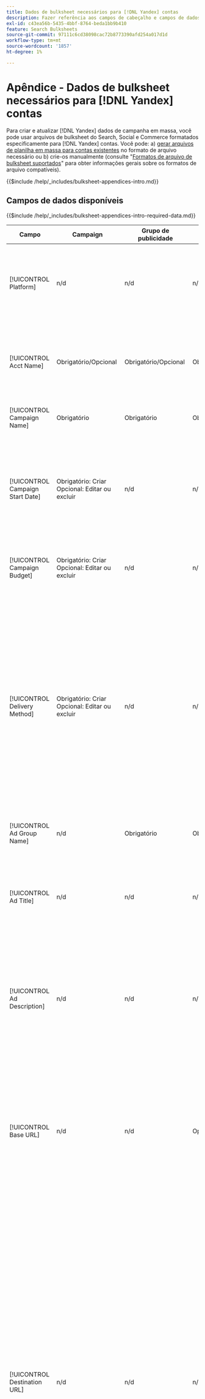 ```yaml
---
title: Dados de bulksheet necessários para [!DNL Yandex] contas
description: Fazer referência aos campos de cabeçalho e campos de dados necessários em bulksheets para [!DNL Yandex] contas.
exl-id: c43ea56b-5435-4bbf-8764-beda1bb9b410
feature: Search Bulksheets
source-git-commit: 97111c6cd38098cac72b8773390afd254a017d1d
workflow-type: tm+mt
source-wordcount: '1857'
ht-degree: 1%

---
```


# Apêndice - Dados de bulksheet necessários para [!DNL Yandex] contas

Para criar e atualizar [!DNL Yandex] dados de campanha em massa, você pode usar arquivos de bulksheet do Search, Social e Commerce formatados especificamente para [!DNL Yandex] contas. Você pode: a) [gerar arquivos de planilha em massa para contas existentes](../bulksheet-download.md) no formato de arquivo necessário ou b) crie-os manualmente (consulte &quot;[Formatos de arquivo de bulksheet suportados](bulksheet-file-formats.md)&quot; para obter informações gerais sobre os formatos de arquivo compatíveis).

{{$include /help/_includes/bulksheet-appendices-intro.md}}

<!-- Hiding because this is probably too long a list to be useful.

## Available header fields

Platform,Acct Name,Campaign Name,Campaign Start Date,Campaign Budget,Delivery Method,Ad Group Name,Ad Title,Ad Description,Base URL,Destination URL,SiteLink Title,SiteLink Base URL,SiteLink Destination URL,Keyword,Max CPC,Match Type,Search Network Status,Content Network Status,Negative Keywords (Yandex),Param1 (Yandex),Param2 (Yandex),Campaign Status,Ad Group Status,Ad Status,Keyword Status,SiteLink Status,Campaign ID,Ad Group ID, Ad ID,Keyword ID,AMO ID, [Advertiser-specific Label Classification],Constraints,EF Error Message

{{$include /help/_includes/bulksheet-headers-note.md}}

-->

## Campos de dados disponíveis

{{$include /help/_includes/bulksheet-appendices-intro-required-data.md}}

| Campo | Campaign | Grupo de publicidade | Palavra-chave | Anúncio de texto | Sitelink | Descrição |
|----|----|-----|-----|----|----|----|
| [!UICONTROL Platform] | n/d | n/d | n/d | n/d | n/d | (Incluído nos bulksheets gerados para fins de informação) A plataforma de anúncios. Obrigatório, a menos que cada linha inclua uma ID AMO para a entidade. |
| [!UICONTROL Acct Name] | Obrigatório/Opcional | Obrigatório/Opcional | Obrigatório/Opcional | Obrigatório/Opcional | Obrigatório/Opcional | (Incluído nos bulksheets gerados para fins de informação) A plataforma de anúncios. Obrigatório, a menos que cada linha inclua uma ID AMO para a entidade. |
| [!UICONTROL Campaign Name] | Obrigatório | Obrigatório | Obrigatório | Obrigatório | Obrigatório | O nome exclusivo que identifica uma campanha para uma conta. |
| [!UICONTROL Campaign Start Date] | Obrigatório: Criar<br>Opcional: Editar ou excluir | n/d | n/d | n/d | n/d | A primeira data em que os lances podem ser colocados para uma campanha, no fuso horário do anunciante e em um dos seguintes formatos: m/d/aaaa, m/d/aaaa, m-d-aaaa ou m-d-aa. O padrão para novas campanhas é o dia atual. |
| [!UICONTROL Campaign Budget] | Obrigatório: Criar<br>Opcional: Editar ou excluir | n/d | n/d | n/d | n/d | Um limite de gastos vitalício para a campanha, com ou sem símbolos e pontuação monetários. |
| [!UICONTROL Delivery Method] | Obrigatório: Criar<br>Opcional: Editar ou excluir | n/d | n/d | n/d | n/d | A rapidez com que os anúncios da campanha são mostrados todos os dias:<ul><li><i>[!UICONTROL Standard (Distributed)]</i> (o padrão para novas campanhas): para espalhar suas impressões de anúncio ao longo do dia.</li><li><i>[!UICONTROL Accelerated]:</i> Para exibir seus anúncios com a maior frequência possível até que seu orçamento seja atingido. Como resultado, seus anúncios podem não aparecer no final do dia.</li></ul> |
| [!UICONTROL Ad Group Name] | n/d | Obrigatório | Obrigatório | Obrigatório | n/d | O grupo de publicidade. |
| [!UICONTROL Ad Title] | n/d | n/d | n/d | Obrigatório | n/d | O título do banner (anúncio). O comprimento máximo é de 33 caracteres e uma única palavra não pode incluir mais de 23 caracteres.<br><br><b>Nota:</b> Alterar a cópia de anúncio exclui o anúncio existente e cria um novo. |
| [!UICONTROL Ad Description] | n/d | n/d | n/d | Obrigatório | n/d | O corpo do banner (anúncio). O comprimento máximo é de 75 caracteres e uma única palavra não pode ter mais de 22 caracteres.<br><br><b>Nota:</b> Alterar a cópia de anúncio exclui o anúncio existente e cria um novo. |
| [!UICONTROL Base URL] | n/d | n/d | Opcional | Obrigatório | n/d | O URL da página de aterrissagem para o qual os usuários finais são levados quando clicam em seu anúncio, incluindo quaisquer parâmetros de acréscimo configurados para a campanha ou conta. O comprimento máximo é de 1024 caracteres, incluindo o protocolo.<br><br>URLs base/final no nível de palavra-chave substituem URLs no nível de anúncio e superior. |
| [!UICONTROL Destination URL] | n/d | n/d | n/d | n/d | n/d | (Incluído em bulksheets gerados para fins de informação; não publicado na rede de publicidade) Para contas com URLs de destino, esse valor é o URL que vincula um anúncio a um URL/página inicial base no site do anunciante (às vezes, por meio de outro site que rastreia o clique e redireciona o usuário para a página inicial). Inclui quaisquer parâmetros de acréscimo configurados para a campanha ou conta do Search, Social e &amp; Commerce. Se você gerou URLs de rastreamento, esse valor se baseia nos parâmetros de rastreamento nas configurações da conta e nas configurações da campanha. Se você anexou parâmetros específicos de rede de publicidade, eles podem ser substituídos pelos parâmetros equivalentes de Pesquisa, Social e Comércio. |
| [!UICONTROL SiteLink Title] | n/d | n/d | n/d | n/d | Obrigatório | O texto do sitelink. Para novos sitelinks, inclua o nome da campanha na linha do sitelink. Para sitelinks de nível de grupo de anúncios ou de nível de anúncio, inclua também o nome do grupo de anúncios ou o título e o texto do anúncio, respectivamente.<br><br><b>Nota:</b> Você pode ter até quatro sitelinks. |
| [!UICONTROL SiteLink Base URL] | n/d | n/d | n/d | n/d | Obrigatório | O URL base de um sitelink; ele deve ser o URL base do banner. Consulte &quot;[!UICONTROL Base URL].&quot; |
| [!UICONTROL SiteLink Destination URL] | n/d | n/d | n/d | n/d | n/d | A URL de destino de um sitelink; ela deve ser a URL de destino do banner. Consulte &quot;[!UICONTROL Destination URL].&quot; |
| [!UICONTROL Keyword] | Opcional / n/d | n/d | Obrigatório | n/d | n/d | A frase (sequência de palavras-chave). Um anúncio deve ter pelo menos uma frase. Cada palavra-chave pode ter no máximo sete palavras, exceto palavras de interrupção.<br><br><b>Notas:</b><ul><li>Para excluir uma frase no nível da campanha, defina o [!UICONTROL Match Type] para [!UICONTROL Negative].</li><li>Alterar uma frase exclui a frase existente e cria uma nova.</li><li>Alterar um [!DNL Yandex] frase de palavra-chave ou tipo de correspondência exclui a frase de palavra-chave existente e cria uma nova.</li></ul> |
| [!UICONTROL Max CPC] | n/d | Obrigatório: Criar<br>Opcional: Editar ou excluir | Opcional | n/d | n/d | O custo máximo por clique (CPC), que é o valor mais alto a ser pago por um clique de banner (anúncio) na rede de pesquisa, com ou sem símbolos monetários e pontuação. Você pode definir valores para grupos de anúncios e palavras-chave. O padrão para uma nova palavra-chave é herdada do nível do grupo de anúncios. |
| [!UICONTROL Match Type] | Opcional / n/d | n/d | Opcional: Criar<br>Obrigatório/Opcional: Editar ou excluir | n/d | n/d | A opção de correspondência de palavras-chave para a frase: <i>[!UICONTROL Content]</i> ou <i>[!UICONTROL Search]</i>. Defina palavras-chave negativas usando o &quot;[!UICONTROL Negative Keywords]&quot;.<br><br><b>Nota:</b> Alterar um [!DNL Yandex] frase de palavra-chave ou tipo de correspondência exclui a frase de palavra-chave existente e cria uma nova. |
| [!UICONTROL Search Network Status] | Opcional | n/d | n/d | n/d | n/d | Se os anúncios devem ser colocados na rede de pesquisa: <i>[!UICONTROL Yes]</i> (o padrão) ou <i>[!UICONTROL No]</i>. |
| Status da rede de conteúdo | Opcional | n/d | n/d | n/d | n/d | Se os anúncios devem ser colocados na [!DNL Yandex] rede de publicidade (exibição): <i>[!UICONTROL Yes]</i> (o padrão) ou <i>[!UICONTROL No]</i>. |
| [!UICONTROL Negative Keywords (Yandex)] | n/d | n/d | Opcional | n/d | n/d | Palavras-chave negativas (frases) compartilhadas por todas as frases em um grupo de anúncios, precedidas por um sinal de menos (como `-mykeyword`). Se uma palavra-chave negativa corresponder a uma palavra-chave em uma frase, a palavra-chave negativa não será aplicada à frase. |
| [!UICONTROL Param1 (Yandex)] | n/d | n/d | Opcional | n/d | n/d | Valor do `{param1}` variável de substituição. Pode incluir até 255 bytes. Para excluir o valor existente, use o valor `[delete]` (incluindo os colchetes). |
| [!UICONTROL Param2 (Yandex)] | n/d | n/d | Opcional | n/d | n/d | Valor do  `{param2}` variável de substituição. Pode incluir até 255 bytes. Para excluir o valor existente, use o valor `[delete]` (incluindo os colchetes). |
| [!UICONTROL Campaign Status] | Opcional: criar ou editar<br>Obrigatório: Excluir | n/d | n/d | n/d | n/d | O status de exibição da campanha: <i>[!UICONTROL active]</i>, <i>[!UICONTROL archived]</i>, <i>[!UICONTROL deleted]</i>, <i>[!UICONTROL disapproved]</i>, <i>[!UICONTROL pending]</i>ou <i>[!UICONTROL stop]</i> (pausado). O padrão para novas campanhas é <i>[!UICONTROL active]</i>.<br><br><b>Notas:</b><ul></li>Se uma campanha já esteve ativa, não é possível excluí-la. Em vez disso, arquive-o.</li><li>As campanhas podem ser arquivadas ou removidas automaticamente em algumas situações.</li><li>Você não pode definir o status manualmente como <i>[!UICONTROL disapproved]</i> ou <i>[!UICONTROL pending]</i>, nem alterar esses status.</li></ul> |
| [!UICONTROL Ad Group Status] | n/d | Opcional: criar ou editar<br>Obrigatório: Excluir | n/d | n/d | n/d | O status de exibição do grupo de anúncios: <i>[!UICONTROL active]</i>, <i>[!UICONTROL archived]</i>, <i>[!UICONTROL deleted]</i>, <i>[!UICONTROL disapproved]</i>, <i>[!UICONTROL pending]</i>ou <i>[!UICONTROL stop]</i> (pausado). O padrão para novos grupos de anúncios é <i>[!UICONTROL active]</i>.<br><br><b>Notas:</b><ul></li>Se um grupo de publicidade já esteve ativo, não é possível excluí-lo. Em vez disso, arquive-o.</li><li>Você não pode definir o status manualmente como <i>[!UICONTROL disapproved]</i> ou <i>[!UICONTROL pending]</i>, nem alterar esses status.</li></ul> |
| [!UICONTROL Ad Status] | n/d | n/d | n/d | Opcional: criar ou editar<br>Obrigatório: Excluir | n/d | O status de exibição do banner (anúncio): <i>[!UICONTROL active]</i>, <i>[!UICONTROL archived]</i>, <i>[!UICONTROL deleted]</i>, <i>[!UICONTROL disapproved]</i>, <i>[!UICONTROL pending]</i>ou <i>[!UICONTROL stop]</i> (pausado). O padrão para novos banners é <i>[!UICONTROL active]</i>.<br><br><b>Observação: não é possível definir o status manualmente como <i>[!UICONTROL disapproved]</i> ou <i>[!UICONTROL pending]</i>, nem alterar esses status. |
| [!UICONTROL Keyword Status] | n/d | n/d | Opcional: criar ou editar<br>Obrigatório: Excluir | n/d | n/d | O status de exibição da frase (palavra-chave): <i>[!UICONTROL active]</i>. O padrão para novas frases é <i>[!UICONTROL active]</i>.<br><br><b>Observação: não é possível definir o status manualmente como <i>[!UICONTROL disapproved]</i> ou <i>[!UICONTROL pending]</i>, nem alterar esses status. |
| [!UICONTROL SiteLink Status] | n/d | n/d | n/d | n/d | Opcional: criar ou editar<br>Obrigatório: Excluir | O status de exibição do sitelink: <i>[*UICONTROL Ativo]</i> ou <i>[*UICONTROL Pausado]</i>. O padrão para novos sitelinks é <i>[*UICONTROL Ativo]</i>. |
| [!UICONTROL Campaign ID] | n/d: Criar<br>Obrigatório/Opcional: Editar<br>Opcional: Excluir | Opcional | Opcional | Opcional | Opcional | A ID exclusiva que identifica uma campanha existente. Em arquivos CSV e TSV, ele deve ser precedido por uma aspa simples (&#39;).[^1] Obrigatório somente quando você altera o nome da campanha, a menos que a linha inclua uma ID do AMO para a campanha. |
| [!UICONTROL Ad Group ID] | n/d | n/d: Criar<br>Obrigatório/Opcional: Editar<br>Opcional: Excluir | Opcional | Opcional | n/d | O identificador exclusivo que identifica um grupo de anúncios existente. Em arquivos CSV e TSV, ele deve ser precedido por uma aspa simples (&#39;).[^1] Obrigatório somente quando você altera o nome do grupo de anúncios, a menos que a linha inclua uma ID AMO para o grupo de anúncios. |
| [!UICONTROL Ad ID] | n/d | n/d | n/d | n/d: Criar<br>Obrigatório/Opcional: Editar ou excluir | n/d | A ID exclusiva que identifica uma palavra-chave existente. Em arquivos CSV e TSV, ele deve ser precedido por uma aspa simples (&#39;).[^1] Obrigatório somente quando você altera o nome da palavra-chave, a menos que a linha inclua a) colunas de propriedade suficientes para identificar a palavra-chave ou b) uma ID AMO. |
| [!UICONTROL Keyword ID] | n/d | n/d | n/d: Criar<br>Obrigatório/Opcional: Editar<br>Obrigatório: Excluir | n/d | n/d | A ID exclusiva que identifica uma palavra-chave existente. Em arquivos CSV e TSV, ele deve ser precedido por uma aspa simples (&#39;).[^1] Obrigatório somente quando você altera o nome da palavra-chave, a menos que a linha inclua a) colunas de propriedade suficientes para identificar a palavra-chave ou b) uma ID AMO. |
| [!UICONTROL AMO ID] | n/d | n/d | n/d | n/d | n/d | (Em bulksheets gerados) Uma [!DNL Adobe]Identificador exclusivo gerado pelo para uma entidade sincronizada. Para anúncios de pesquisa responsivos, a ID do AMO é necessária para editar ou excluir anúncios, a menos que você inclua a variável [!UICONTROL Ad ID]. Para editar dados para todos os outros tipos de entidade com uma ID AMO, a ID AMO é necessária para editar ou excluir os dados, a menos que você inclua a ID da entidade e a ID da entidade pai.<br><br>Search, Social, &amp; Commerce usa o valor para determinar a identidade correta para editar, mas não publica a ID na rede de anúncios. |
| \[Classificação de rótulo específica do anunciante\] | Opcional | Opcional | Opcional | Opcional | n/d | (Nomeado para uma classificação de rótulo específica do anunciante, como &quot;Cor&quot; para uma classificação de rótulo chamada Cor) Um valor para a classificação especificada associada à entidade. Você pode incluir apenas um valor por classificação por entidade (como &quot;vermelho&quot; para a classificação de rótulo &quot;Cor&quot; para a Campanha A). O comprimento máximo é de 100 caracteres e o valor pode incluir caracteres ASCII e não ASCII.<br><br>As classificações de rótulo e seus valores de rótulo são aplicados a todos os componentes filhos; novos componentes adicionados posteriormente são associados automaticamente ao rótulo. As classificações de etiquetas para grupos de produtos são aplicadas ao nível de unidade (mais granular).<br><br>O nome da classificação e o valor da classificação não fazem distinção entre maiúsculas e minúsculas. |
| [!UICONTROL Constraints] | Opcional | Opcional | Opcional | n/d | n/d | Uma restrição atribuída à entidade. Você pode atribuir somente uma restrição por entidade.<br><br>As restrições são herdadas por entidades filhas, portanto, não é necessário inserir valores para entidades filhas, a menos que você queira substituir os valores herdados. |
| [!UICONTROL EF Error Message] | n/d | n/d | n/d | n/d | n/d | (Incluído em bulksheets gerados para fins de informação) Espaço reservado para exibir mensagens de erro do Search, Social e &amp; Commerce referentes aos dados na linha; as mensagens de erro estão incluídas em [!UICONTROL EF Errors] arquivos. Este valor não é postado na rede de publicidade. |

[^1]: o Excel converte números grandes em notação científica (como 2.12E+09 para 2115585666) quando abre o arquivo. Para exibir dígitos na notação padrão, selecione qualquer célula na coluna e clique dentro da barra de fórmulas.

>[!MORELIKETHIS]
>
>* [Apêndice - Erros de bulksheet](../bulksheet-errors.md)
>* [Operações que você pode executar em bulksheets](bulksheet-operations.md)
>* [Formatos de arquivo de bulksheet compatíveis](bulksheet-file-formats.md)
>* [Baixar/criar um arquivo de bulksheet](../bulksheet-download.md)
>* [Formatos de rastreamento de cliques para [!DNL Naver]](/help/search-social-commerce/tracking/formats-click-tracking-naver.md)
>* [Fazer upload de um arquivo de bulksheet ou arquivo de erro corrigido](../bulksheet-upload.md)
